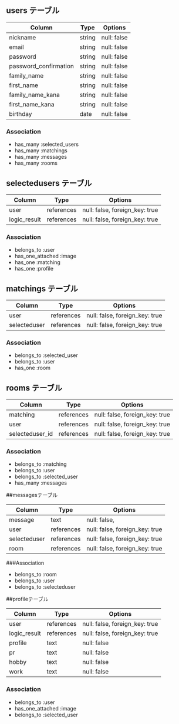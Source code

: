 ## users テーブル

| Column                 | Type   | Options     |
| -----------------------| ------ | ----------- |
| nickname               | string | null: false |
| email                  | string | null: false |
| password               | string | null: false |
| password_confirmation  | string | null: false |
| family_name            | string | null: false |
| first_name             | string | null: false |
| family_name_kana       | string | null: false |
| first_name_kana        | string | null: false |
| birthday               | date   | null: false |


### Association

- has_many :selected_users
- has_many :matchings
- has_many :messages
- has_many :rooms


## selectedusers テーブル 

| Column          | Type      | Options                        |
| --------------- | --------- | ------------------------------ |
| user            | references| null: false, foreign_key: true |
| logic_result    | references| null: false, foreign_key: true |


### Association

- belongs_to :user
- has_one_attached :image
- has_one :matching
- has_one :profile


## matchings テーブル

| Column       | Type       | Options                        |
| ------------ | ---------- | ------------------------------ |
| user         | references | null: false, foreign_key: true |
| selecteduser| references | null: false, foreign_key: true |


### Association

- belongs_to :selected_user
- belongs_to :user
- has_one :room


## rooms テーブル

| Column         | Type       | Options                        |
| -------------- | ---------- | ------------------------------ |
| matching       | references | null: false, foreign_key: true |
| user           | references | null: false, foreign_key: true |
| selecteduser_id| references | null: false, foreign_key: true |

### Association

- belongs_to :matching
- belongs_to :user
- belongs_to :selected_user
- has_many :messages


##messagesテーブル

| Column       | Type       | Options                        |
| ------------ | ---------- | ------------------------------ |
| message      | text       | null: false,                   |
| user         | references | null: false, foreign_key: true |
| selecteduser | references | null: false, foreign_key: true |
| room         | references | null: false, foreign_key: true |

###Association

- belongs_to :room
- belongs_to :user
- belongs_to :selecteduser



##profileテーブル

| Column          | Type      | Options                        |
| --------------- | --------- | ------------------------------ |
| user            | references| null: false, foreign_key: true |
| logic_result    | references| null: false, foreign_key: true |
| profile         | text      | null: false                    |
| pr              | text      | null: false                    |
| hobby           | text      | null: false                    |
| work            | text      | null: false                    |


### Association

- belongs_to :user
- has_one_attached :image
- belongs_to :selected_user

